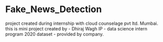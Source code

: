 # Fake_News_Detection
project created during internship with cloud counselage pvt ltd. Mumbai.
this is mini project created by - Dhiraj Wagh IP - data science intern program 2020
dataset - provided by company.
